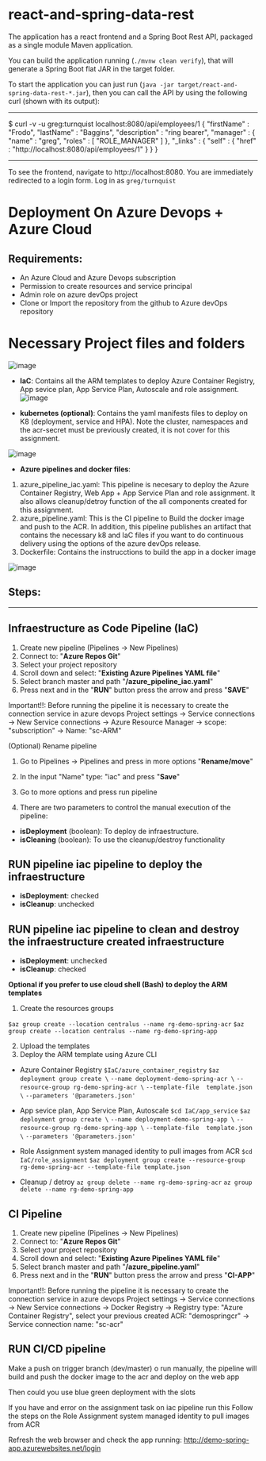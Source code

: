 # react-and-spring-data-rest

The application has a react frontend and a Spring Boot Rest API, packaged as a single module Maven application.

You can build the application running (`./mvnw clean verify`), that will generate a Spring Boot flat JAR in the target folder.

To start the application you can just run (`java -jar target/react-and-spring-data-rest-*.jar`), then you can call the API by using the following curl (shown with its output):

---

\$ curl -v -u greg:turnquist localhost:8080/api/employees/1
{
"firstName" : "Frodo",
"lastName" : "Baggins",
"description" : "ring bearer",
"manager" : {
"name" : "greg",
"roles" : [ "ROLE_MANAGER" ]
},
"\_links" : {
"self" : {
"href" : "http://localhost:8080/api/employees/1"
}
}
}

---

To see the frontend, navigate to http://localhost:8080. You are immediately redirected to a login form. Log in as `greg/turnquist`


# **Deployment On Azure Devops + Azure Cloud**

## Requirements:
- An Azure Cloud and Azure Devops subscription
- Permission to create resources and service principal
- Admin role on azure devOps project
- Clone or Import the repository from the github to Azure devOps repository


# **Necessary Project files and folders**
![image](https://user-images.githubusercontent.com/19845873/161797657-63055952-2c39-41cb-9cbf-3fb527a3bdb7.png)

- **IaC**: Contains all the ARM templates to deploy Azure Container Registry, App sevice plan, App Service Plan, Autoscale  and role assignment.
![image](https://user-images.githubusercontent.com/19845873/161797830-abbeccd6-161a-43b8-b99c-22684bce28de.png)

- **kubernetes (optional)**:  Contains the yaml manifests  files to deploy on K8 (deployment, service and HPA). Note the cluster, namespaces and the acr-secret must be previously created, it is not cover for this assignment.

![image](https://user-images.githubusercontent.com/19845873/161797864-333beb0c-d816-4434-ae69-cc1c36eb81ff.png)

- **Azure pipelines and docker files**:
1.  azure_pipeline_iac.yaml: This pipeline is necesary to deploy the Azure Container Registry, Web App + App Service Plan and role assignment. It also allows cleanup/detroy function of the all components created for this assignment.
2. azure_pipeline.yaml: This is the CI pipeline to Build the docker image and push to the ACR. In addition, this pipeline publishes an artifact that contains the necessary k8 and IaC files if you want to do continuous delivery using the options of the azure devOps release.
3. Dockerfile: Contains the instrucctions to build the app in a docker image

![image](https://user-images.githubusercontent.com/19845873/161797933-c9579493-8620-4bab-a6a5-856b5492dc95.png)

## Steps:
****
## Infraestructure as Code Pipeline (IaC)

1. Create new pipeline (Pipelines -> New Pipelines)
2. Connect to: "**Azure Repos Git**"
3. Select your project repository
4. Scroll down and select: "**Existing Azure Pipelines YAML file**"
5. Select branch master and path "**/azure_pipeline_iac.yaml**"
6. Press next and in the "**RUN**" button press the arrow and press "**SAVE**"

Important!!: 
Before running the pipeline it is necessary to create the connection service in azure devops
Project settings -> Service connections -> New Service connections -> Azure Resource Manager -> scope: "subscription" -> Name: "sc-ARM"



(Optional) Rename pipeline
1. Go to Pipelines -> Pipelines and press in more options "**Rename/move**"
2. In the input "Name" type: "iac" and press "**Save**"


1. Go to more options and press run pipeline
2. There are two parameters to control the manual execution of the pipeline:
-    **isDeployment** (boolean): To deploy de infraestructure.
-    **isCleaning** (boolean): To use the cleanup/destroy functionality 

## RUN pipeline iac pipeline to deploy the infraestructure
-    **isDeployment**: checked
-    **isCleanup**: unchecked

## RUN pipeline iac pipeline to clean and destroy the infraestructure created infraestructure 
-    **isDeployment**: unchecked
-    **isCleanup**: checked

**Optional if you prefer to use cloud shell (Bash) to deploy the ARM templates**
1. Create the resources groups

`$az group create --location centralus --name rg-demo-spring-acr`
`$az group create --location centralus --name rg-demo-spring-app`

2. Upload the templates
3. Deploy the ARM template using Azure CLI

- Azure Container Registry
`$IaC/azure_container_registry`
`$az deployment group create \`
  `--name deployment-demo-spring-acr \`
  `--resource-group rg-demo-spring-acr \`
  `--template-file  template.json \`
  `--parameters '@parameters.json'`

- App sevice plan, App Service Plan, Autoscale
`$cd IaC/app_service`
`$az deployment group create \`
`--name deployment-demo-spring-app \`
`--resource-group rg-demo-spring-app \`
`--template-file  template.json \`
`--parameters '@parameters.json'`

- Role Assignment system managed identity to pull images from ACR
`$cd IaC/role_assignment`
`$az deployment group create --resource-group rg-demo-spring-acr --template-file template.json`

- Cleanup / detroy
`az group delete --name rg-demo-spring-acr`
`az group delete --name rg-demo-spring-app`

## CI Pipeline

1. Create new pipeline (Pipelines -> New Pipelines)
2. Connect to: "**Azure Repos Git**"
3. Select your project repository
4. Scroll down and select: "**Existing Azure Pipelines YAML file**"
5. Select branch master and path "**/azure_pipeline.yaml**"
6. Press next and in the "**RUN**" button press the arrow and press "**CI-APP**"

Important!!: 
Before running the pipeline it is necessary to create the connection service in azure devops
Project settings -> Service connections -> New Service connections -> Docker Registry -> Registry type: "Azure Container Registry", select your previous created ACR: "demospringcr" -> Service connection name: "sc-acr"

## RUN CI/CD pipeline
Make a push on trigger branch (dev/master) o run manually, the pipeline will build and push the docker image to the acr and deploy on the web app

Then could you use blue green deployment with the slots

If you have and error on the assignment task on iac pipeline run this 
Follow the steps on the Role Assignment system managed identity to pull images from ACR

Refresh the web browser and check the app running: http://demo-spring-app.azurewebsites.net/login
